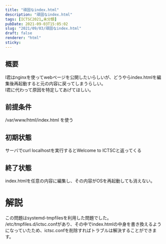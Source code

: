 ```yaml
---
title: "頑固なindex.html"
description: "頑固なindex.html"
tags: [ICTSC2021,未分類]
pubDate: 2021-09-03T15:05:02
slug: "2021/09/03/頑固なindex.html"
draft: false
renderer: "html"
sticky: 
---
```



<h2>概要</h2>



<p>I君はnginxを使ってwebページを公開したいらしいが、どうやらindex.htmlを編集後再起動すると元の内容に戻ってしまうらしい。<br>
I君に代わって原因を特定してあげてほしい。</p>



<h2>前提条件</h2>



<p>/var/www/html/index.html を使う</p>



<h2>初期状態</h2>



<p>サーバでcurl localhostを実行するとWelcome to ICTSCと返ってくる</p>



<h2>終了状態</h2>



<p>index.htmlを任意の内容に編集し、その内容がOSを再起動しても消えない。</p>



<h1>解説</h1>



<p>この問題はsystemd-tmpfilesを利用した問題でした。<br>
/etc/tmpfiles.d/ictsc.confがあり、その中でindex.htmlの中身を書き換えるようになっていたため、ictsc.confを削除すればトラブルは解決することができます。</p>
